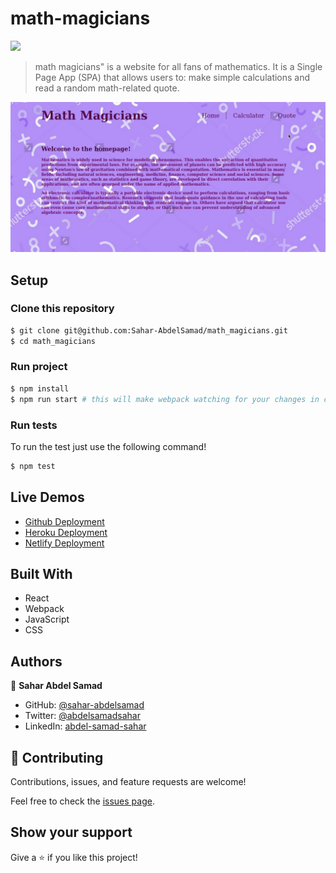 # math-magicians

![](https://img.shields.io/badge/Microverse-blueviolet)

> math magicians" is a website for all fans of mathematics. It is a Single Page App (SPA) that allows users to: make simple calculations and read a random math-related quote.

![screenshot](./Screenshot.gif)

## Setup

### Clone this repository

```bash
$ git clone git@github.com:Sahar-AbdelSamad/math_magicians.git
$ cd math_magicians
```

### Run project

```bash
$ npm install
$ npm run start # this will make webpack watching for your changes in code
```

### Run tests

To run the test just use the following command!

```bash
$ npm test
```

## Live Demos

- [Github Deployment](https://sahar-abdelsamad.github.io/math_magicians/)
- [Heroku Deployment](https://math-magicians-deployheroku.herokuapp.com/)
- [Netlify Deployment](https://math-magicians-sahar.netlify.app/)


## Built With

- React
- Webpack
- JavaScript
- CSS

## Authors

👤 **Sahar Abdel Samad**

- GitHub: [@sahar-abdelsamad](https://github.com/Sahar-AbdelSamad)
- Twitter: [@abdelsamadsahar](https://twitter.com/AbdelSamadSahar)
- LinkedIn: [abdel-samad-sahar](https://www.linkedin.com/in/sahar-abdel-samad/)

## 🤝 Contributing

Contributions, issues, and feature requests are welcome!

Feel free to check the [issues page](https://github.com/Sahar-AbdelSamad/math-magicians/issues).

## Show your support

Give a ⭐️ if you like this project!
